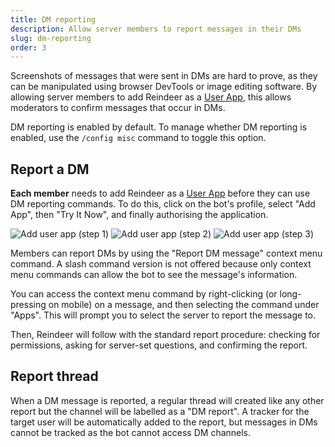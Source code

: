 ```yaml
---
title: DM reporting
description: Allow server members to report messages in their DMs
slug: dm-reporting
order: 3
---
```


Screenshots of messages that were sent in DMs are hard to prove, as they can be manipulated using browser DevTools or
image editing software. By allowing server members to add Reindeer as a
[User App](https://discord.com/developers/docs/tutorials/developing-a-user-installable-app), this allows moderators to
confirm messages that occur in DMs.

DM reporting is enabled by default. To manage whether DM reporting is enabled, use the `/config misc` command to toggle
this option.

## Report a DM

**Each member** needs to add Reindeer as a
[User App](https://discord.com/developers/docs/tutorials/developing-a-user-installable-app) before they can use DM
reporting commands. To do this, click on the bot's profile, select "Add App", then "Try It Now", and finally authorising
the application.

![Add user app (step 1)](/docs-assets/features/dm-reporting/add-user-app-1.png)
![Add user app (step 2)](/docs-assets/features/dm-reporting/add-user-app-2.png)
![Add user app (step 3)](/docs-assets/features/dm-reporting/add-user-app-3.png)

Members can report DMs by using the "Report DM message" context menu command. A slash command version is not offered
because only context menu commands can allow the bot to see the message's information.

You can access the context menu command by right-clicking (or long-pressing on mobile) on a message, and then selecting
the command under "Apps". This will prompt you to select the server to report the message to.

Then, Reindeer will follow with the standard report procedure: checking for permissions, asking for server-set
questions, and confirming the report.

## Report thread

When a DM message is reported, a regular thread will created like any other report but the channel will be labelled as a
"DM report". A tracker for the target user will be automatically added to the report, but messages in DMs cannot be
tracked as the bot cannot access DM channels.
